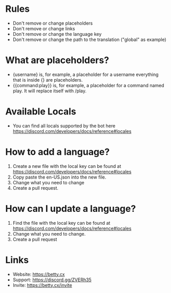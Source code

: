 # Rules
- Don't remove or change placeholders
- Don't remove or change links
- Don't remove or change the language key
- Don't remove or change the path to the translation ("global" as example)

# What are placeholders?
- {username} is, for example, a placeholder for a username everything that is inside {} are placeholders. 
- {{command:play}} is, for example, a placeholder for a command named play. It will replace itself with /play.

# Available Locals
- You can find all locals supported by the bot here https://discord.com/developers/docs/reference#locales

# How to add a language? 
1. Create a new file with the local key can be found at https://discord.com/developers/docs/reference#locales
2. Copy paste the en-US.json into the new file.
3. Change what you need to change
4. Create a pull request.

# How can I update a language? 
1. Find the file with the local key can be found at https://discord.com/developers/docs/reference#locales
2. Change what you need to change.
3. Create a pull request

# Links
- Website: https://betty.cx
- Support: https://discord.gg/ZVERh35
- Invite: https://betty.cx/invite
